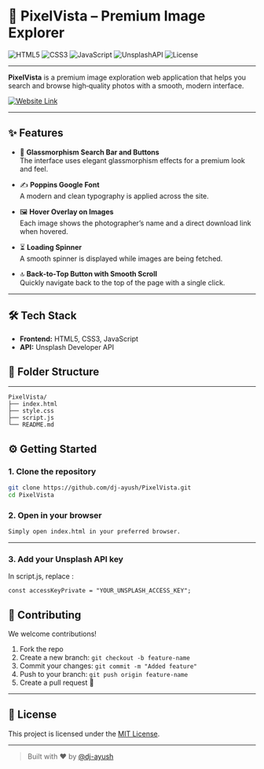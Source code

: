 # 📸 PixelVista – Premium Image Explorer

![HTML5](https://img.shields.io/badge/HTML5-Markup-orange?logo=html5&logoColor=white)
![CSS3](https://img.shields.io/badge/CSS3-Styles-blue?logo=css3&logoColor=white)
![JavaScript](https://img.shields.io/badge/JavaScript-Frontend-yellow?logo=javascript&logoColor=white)
![UnsplashAPI](https://img.shields.io/badge/Unsplash-API-lightgrey?logo=unsplash&logoColor=black)
![License](https://img.shields.io/badge/License-MIT-green.svg)

---

**PixelVista** is a premium image exploration web application that helps you search and browse high‑quality photos with a smooth, modern interface.

[![Website Link](https://img.shields.io/badge/Website%20Link-FF1493?style=for-the-badge)](https://pixelvista-0701-ayush.web.app/)

---

## ✨ Features

- 🎨 **Glassmorphism Search Bar and Buttons**  
  The interface uses elegant glassmorphism effects for a premium look and feel.

- ✍️ **Poppins Google Font**  
  A modern and clean typography is applied across the site.

- 🖼️ **Hover Overlay on Images**  
  Each image shows the photographer’s name and a direct download link when hovered.

- ⏳ **Loading Spinner**  
  A smooth spinner is displayed while images are being fetched.

- 🔝 **Back‑to‑Top Button with Smooth Scroll**  
  Quickly navigate back to the top of the page with a single click.

---

## 🛠️ Tech Stack

- **Frontend:** HTML5, CSS3, JavaScript  
- **API:** Unsplash Developer API  


## 📁 Folder Structure
---
```
PixelVista/
├── index.html
├── style.css
├── script.js
└── README.md
```

## ⚙️ Getting Started

### 1. Clone the repository
```bash
git clone https://github.com/dj-ayush/PixelVista.git
cd PixelVista
```
### 2. Open in your browser
```bash
Simply open index.html in your preferred browser.
```
---
### 3. Add your Unsplash API key
In script.js, replace :
```
const accessKeyPrivate = "YOUR_UNSPLASH_ACCESS_KEY";
```
## 🤝 Contributing

We welcome contributions!

1. Fork the repo
2. Create a new branch: `git checkout -b feature-name`
3. Commit your changes: `git commit -m "Added feature"`
4. Push to your branch: `git push origin feature-name`
5. Create a pull request 🚀
---

## 📄 License

This project is licensed under the [MIT License](LICENSE).

---

> Built with ❤️ by [@dj-ayush](https://github.com/dj-ayush)
